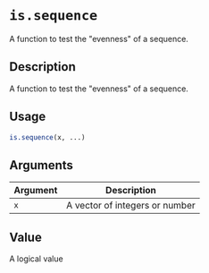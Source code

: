 # `is.sequence`

A function to test the "evenness" of a sequence.


## Description

A function to test the "evenness" of a sequence.


## Usage

```r
is.sequence(x, ...)
```


## Arguments

Argument      |Description
------------- |----------------
`x`     |     A vector of integers or number


## Value

A logical value


